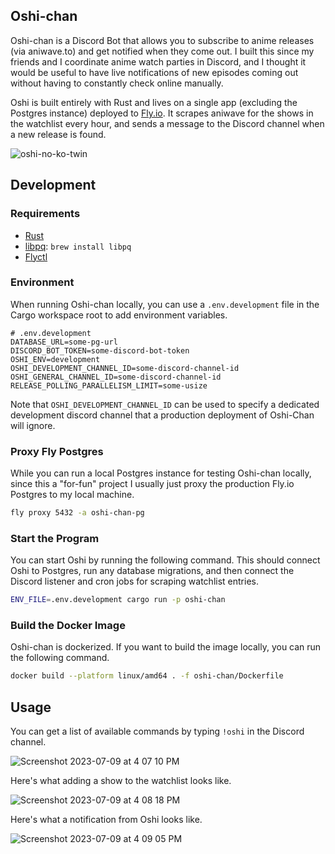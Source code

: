 ## Oshi-chan

Oshi-chan is a Discord Bot that allows you to subscribe to anime releases (via aniwave.to) and get notified when they come out. I built this since my friends and I coordinate anime watch parties in Discord, and I thought it would be useful to have live notifications of new episodes coming out without having to constantly check online manually.

Oshi is built entirely with Rust and lives on a single app (excluding the Postgres instance) deployed to [Fly.io](https://fly.io/dashboard). It scrapes aniwave for the shows in the watchlist every hour, and sends a message to the Discord channel when a new release is found.

![oshi-no-ko-twin](https://github.com/wu-json/oshi-chan/assets/45532884/fdf143e0-47bc-454e-b882-b661b0a7e180)

## Development

### Requirements

- [Rust](https://www.rust-lang.org/tools/install)
- [libpq](https://formulae.brew.sh/formula/libpq): `brew install libpq`
- [Flyctl](https://fly.io/docs/flyctl/)

### Environment

When running Oshi-chan locally, you can use a `.env.development` file in the Cargo workspace root to add environment variables.

```env
# .env.development
DATABASE_URL=some-pg-url
DISCORD_BOT_TOKEN=some-discord-bot-token
OSHI_ENV=development
OSHI_DEVELOPMENT_CHANNEL_ID=some-discord-channel-id
OSHI_GENERAL_CHANNEL_ID=some-discord-channel-id
RELEASE_POLLING_PARALLELISM_LIMIT=some-usize
```

Note that `OSHI_DEVELOPMENT_CHANNEL_ID` can be used to specify a dedicated development discord channel that a production deployment of Oshi-Chan will ignore.

### Proxy Fly Postgres

While you can run a local Postgres instance for testing Oshi-chan locally, since this a "for-fun" project I usually just proxy the production Fly.io Postgres to my local machine.

```bash
fly proxy 5432 -a oshi-chan-pg
```

### Start the Program

You can start Oshi by running the following command. This should connect Oshi to Postgres, run any database migrations, and then connect the Discord listener and cron jobs for scraping watchlist entries.

```bash
ENV_FILE=.env.development cargo run -p oshi-chan
```

### Build the Docker Image

Oshi-chan is dockerized. If you want to build the image locally, you can run the following command.

```bash
docker build --platform linux/amd64 . -f oshi-chan/Dockerfile
```

## Usage

You can get a list of available commands by typing `!oshi` in the Discord channel.

![Screenshot 2023-07-09 at 4 07 10 PM](https://github.com/wu-json/oshi-chan/assets/45532884/e50473c4-e084-4521-a31a-a136c4c620fc)

Here's what adding a show to the watchlist looks like.

![Screenshot 2023-07-09 at 4 08 18 PM](https://github.com/wu-json/oshi-chan/assets/45532884/07c026b0-4c38-4fb8-9961-ec32da425420)

Here's what a notification from Oshi looks like.

![Screenshot 2023-07-09 at 4 09 05 PM](https://github.com/wu-json/oshi-chan/assets/45532884/053dae84-299a-4ce8-b286-70d2d1d2b689)
